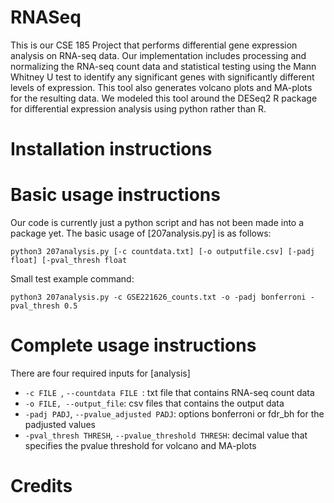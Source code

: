 # RNASeq
This is our CSE 185 Project that performs differential gene expression analysis on RNA-seq data. Our implementation includes processing and normalizing the RNA-seq count data and statistical testing using the Mann Whitney U test to identify any significant genes with significantly different levels of expression. This tool also generates volcano plots and MA-plots for the resulting data. We modeled this tool around the DESeq2 R package for differential expression analysis using python rather than R.

# Installation instructions

# Basic usage instructions
Our code is currently just a python script and has not been made into a package yet.
The basic usage of [207analysis.py] is as follows:

``` python3 207analysis.py [-c countdata.txt] [-o outputfile.csv] [-padj float] [-pval_thresh float ```

Small test example command:

``` python3 207analysis.py -c GSE221626_counts.txt -o -padj bonferroni -pval_thresh 0.5 ```

# Complete usage instructions
There are four required inputs for [analysis]

* ```-c FILE ```, ```--countdata FILE ```: txt file that contains RNA-seq count data
* ```-o FILE, --output_file```: csv files that contains the output data
* ```-padj PADJ```, ```--pvalue_adjusted PADJ```: options bonferroni or fdr_bh for the padjusted values
* ```-pval_thresh THRESH```, ```--pvalue_threshold THRESH```: decimal value that specifies the pvalue threshold for volcano and MA-plots

# Credits

